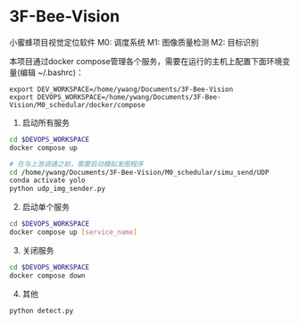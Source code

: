# 3F-Bee-Vision
小蜜蜂项目视觉定位软件
M0: 调度系统
M1: 图像质量检测
M2: 目标识别

本项目通过docker compose管理各个服务，需要在运行的主机上配置下面环境变量(编辑 ~/.bashrc)：
```
export DEV_WORKSPACE=/home/ywang/Documents/3F-Bee-Vision
export DEVOPS_WORKSPACE=/home/ywang/Documents/3F-Bee-Vision/M0_schedular/docker/compose
```

1. 启动所有服务

```bash
cd $DEVOPS_WORKSPACE
docker compose up

# 在与上游调通之前，需要启动模拟发图程序
cd /home/ywang/Documents/3F-Bee-Vision/M0_schedular/simu_send/UDP
conda activate yolo
python udp_img_sender.py
```

2. 启动单个服务

```bash
cd $DEVOPS_WORKSPACE
docker compose up [service_name]
```

3. 关闭服务

```bash
cd $DEVOPS_WORKSPACE
docker compose down
```

4. 其他
```bash
python detect.py
```

